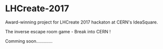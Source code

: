 # LHCreate-2017

Award-winning project for LHCreate 2017 hackaton at CERN's IdeaSquare.

The inverse escape room game     -      Break into CERN !

Comming soon.............
